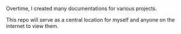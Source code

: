 Overtime, I created many documentations for various projects.

This repo will serve as a central location for myself and anyone on the internet to view them.
